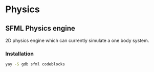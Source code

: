 # Physics
## SFML Physics engine
2D physics engine which can currently simulate a one body system.
### Installation
```bash
yay -S gdb sfml codeblocks
```
